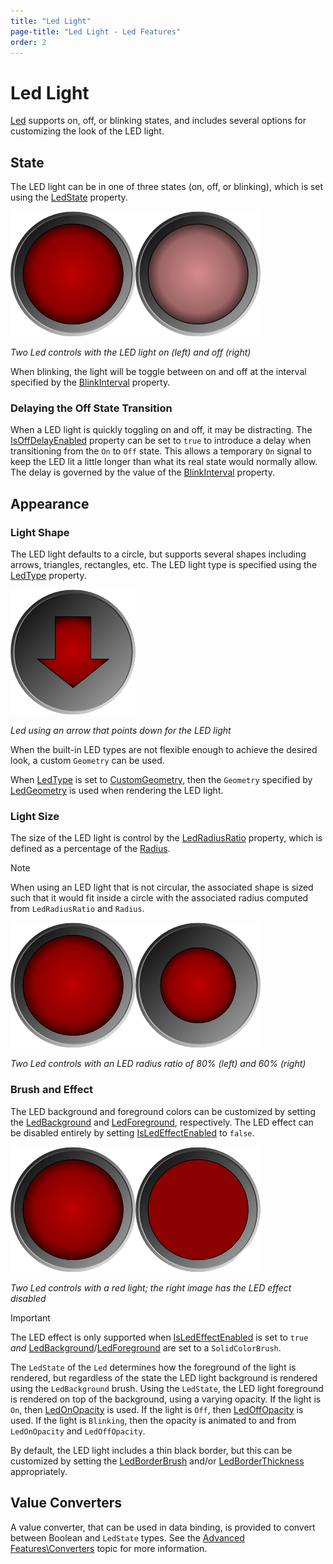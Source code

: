 ```yaml
---
title: "Led Light"
page-title: "Led Light - Led Features"
order: 2
---
```

# Led Light

[Led](xref:@ActiproUIRoot.Controls.Gauge.Led) supports on, off, or blinking states, and includes several options for customizing the look of the LED light.

## State

The LED light can be in one of three states (on, off, or blinking), which is set using the [LedState](xref:@ActiproUIRoot.Controls.Gauge.Led.LedState) property.

![Screenshot](../images/led-light-on.png)![Screenshot](../images/led-light-off.png)

*Two Led controls with the LED light on (left) and off (right)*

When blinking, the light will be toggle between on and off at the interval specified by the [BlinkInterval](xref:@ActiproUIRoot.Controls.Gauge.Led.BlinkInterval) property.

### Delaying the Off State Transition

When a LED light is quickly toggling on and off, it may be distracting.  The [IsOffDelayEnabled](xref:@ActiproUIRoot.Controls.Gauge.Led.IsOffDelayEnabled) property can be set to `true` to introduce a delay when transitioning from the `On` to `Off` state.  This allows a temporary `On` signal to keep the LED lit a little longer than what its real state would normally allow.  The delay is governed by the value of the [BlinkInterval](xref:@ActiproUIRoot.Controls.Gauge.Led.BlinkInterval) property.

## Appearance

### Light Shape

The LED light defaults to a circle, but supports several shapes including arrows, triangles, rectangles, etc. The LED light type is specified using the [LedType](xref:@ActiproUIRoot.Controls.Gauge.Led.LedType) property.

![Screenshot](../images/led-light-on-arrow-down.png)

*Led using an arrow that points down for the LED light*

When the built-in LED types are not flexible enough to achieve the desired look, a custom `Geometry` can be used.

When [LedType](xref:@ActiproUIRoot.Controls.Gauge.Led.LedType) is set to [CustomGeometry](xref:@ActiproUIRoot.Controls.Gauge.LedType.CustomGeometry), then the `Geometry` specified by [LedGeometry](xref:@ActiproUIRoot.Controls.Gauge.Led.LedGeometry) is used when rendering the LED light.

### Light Size

The size of the LED light is control by the [LedRadiusRatio](xref:@ActiproUIRoot.Controls.Gauge.Led.LedRadiusRatio) property, which is defined as a percentage of the [Radius](xref:@ActiproUIRoot.Controls.Gauge.Primitives.CircularGaugeBase.Radius).

> [!NOTE]
> When using an LED light that is not circular, the associated shape is sized such that it would fit inside a circle with the associated radius computed from `LedRadiusRatio` and `Radius`.

![Screenshot](../images/led-light-on.png)![Screenshot](../images/led-light-on60-percent.png)

*Two Led controls with an LED radius ratio of 80% (left) and 60% (right)*

### Brush and Effect

The LED background and foreground colors can be customized by setting the [LedBackground](xref:@ActiproUIRoot.Controls.Gauge.Led.LedBackground) and [LedForeground](xref:@ActiproUIRoot.Controls.Gauge.Led.LedForeground), respectively.  The LED effect can be disabled entirely by setting [IsLedEffectEnabled](xref:@ActiproUIRoot.Controls.Gauge.Led.IsLedEffectEnabled) to `false`.

![Screenshot](../images/led-light-on.png)![Screenshot](../images/led-light-on-no-effect.png)

*Two Led controls with a red light; the right image has the LED effect disabled*

> [!IMPORTANT]
> The LED effect is only supported when [IsLedEffectEnabled](xref:@ActiproUIRoot.Controls.Gauge.Led.IsLedEffectEnabled) is set to `true` *and* [LedBackground](xref:@ActiproUIRoot.Controls.Gauge.Led.LedBackground)/[LedForeground](xref:@ActiproUIRoot.Controls.Gauge.Led.LedForeground) are set to a `SolidColorBrush`.

The `LedState` of the `Led` determines how the foreground of the light is rendered, but regardless of the state the LED light background is rendered using the `LedBackground` brush. Using the `LedState`, the LED light foreground is rendered on top of the background, using a varying opacity.  If the light is `On`, then [LedOnOpacity](xref:@ActiproUIRoot.Controls.Gauge.Led.LedOnOpacity) is used.  If the light is `Off`, then [LedOffOpacity](xref:@ActiproUIRoot.Controls.Gauge.Led.LedOffOpacity) is used.  If the light is `Blinking`, then the opacity is animated to and from `LedOnOpacity` and `LedOffOpacity`.

By default, the LED light includes a thin black border, but this can be customized by setting the [LedBorderBrush](xref:@ActiproUIRoot.Controls.Gauge.Led.LedBorderBrush) and/or [LedBorderThickness](xref:@ActiproUIRoot.Controls.Gauge.Led.LedBorderThickness) appropriately.

## Value Converters

A value converter, that can be used in data binding, is provided to convert between Boolean and `LedState` types.  See the [Advanced Features\Converters](../advanced-features/converters.md) topic for more information.
